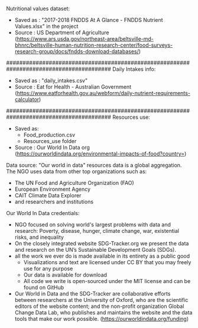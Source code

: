 Nutritional values dataset:

- Saved as : "2017-2018 FNDDS At A Glance - FNDDS Nutrient Values.xlsx" in the project
- Source : US Department of Agriculture (https://www.ars.usda.gov/northeast-area/beltsville-md-bhnrc/beltsville-human-nutrition-research-center/food-surveys-research-group/docs/fndds-download-databases/)


########################################################################################
Daily Intakes info:
- Saved as : "daily_intakes.csv"
- Source : Eat for Health - Australian Government (https://www.eatforhealth.gov.au/webform/daily-nutrient-requirements-calculator)


########################################################################################
Resources use:
- Saved as:
    - Food_production.csv
    - Resources_use folder
- Source : Our World In Data org (https://ourworldindata.org/environmental-impacts-of-food?country=)

Data source:
"Our world in data" resources data is a global aggregation. The NGO uses data from other top organizations such as:
- The UN Food and Agriculture Organization (FAO) 
- European Environment Agency
- CAIT Climate Data Explorer
- and researchers and institutions




Our World In Data credentials:
- NGO focused on solving world's largest problems with data and research: Poverty, disease, hunger, climate change, war, existential risks, and inequality
- On the closely integrated website SDG-Tracker.org we present the data and research on the UN’s Sustainable Development Goals (SDGs).
- all the work we ever do is made available in its entirety as a public good
    - Visualizations and text are licensed under CC BY that you may freely use for any purpose
    - Our data is available for download
    - All code we write is open-sourced under the MIT license and can be found on GitHub
- Our World in Data and the SDG-Tracker are collaborative efforts between researchers at the University of Oxford, who are the scientific editors of the website content; and the non-profit organization Global Change Data Lab, who publishes and maintains the website and the data tools that make our work possible. (https://ourworldindata.org/funding)